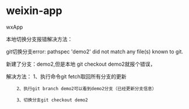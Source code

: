 # weixin-app
wxApp

>
本地切换分支报错解决方法： 

git切换分支error: pathspec 'demo2' did not match any file(s) known to git.
    
新建了分支：demo2,但是本地 git checkout demo2就报个错误，
    
解决方法：
        1、执行命令git fetch取回所有分支的更新

        2、执行git branch demo2可以看到demo2分支（已经更新分支信息）

        3、切换分支git checkout demo2
